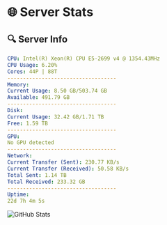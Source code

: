 # 🌐 Server Stats
## 🔍 Server Info
```yaml
CPU: Intel(R) Xeon(R) CPU E5-2699 v4 @ 1354.43MHz
CPU Usage: 6.20%
Cores: 44P | 88T
-----------------------------------
Memory:
Current Usage: 8.50 GB/503.74 GB
Available: 491.79 GB
-----------------------------------
Disk:
Current Usage: 32.42 GB/1.71 TB
Free: 1.59 TB
-----------------------------------
GPU:
No GPU detected
-----------------------------------
Network:
Current Transfer (Sent): 230.77 KB/s
Current Transfer (Received): 50.58 KB/s
Total Sent: 1.14 TB
Total Received: 233.32 GB
-----------------------------------
Uptime:
22d 7h 4m 5s
```
![GitHub Stats](https://img.shields.io/badge/Updated-2025-05-12_00:12:53-blue)
